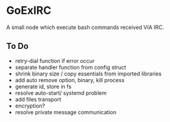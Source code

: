 # GoExIRC
A small node which execute bash commands received VIA IRC.


## To Do

* retry-dial function if error occur
* separate handler function from config struct
* shrink binary size / copy essentials from imported libraries
* add auto remove option, binary, kill process
* generate id, store in fs
* resolve auto-start/ systemd problem
* add files transport
* encryption?
* resolve private message communication